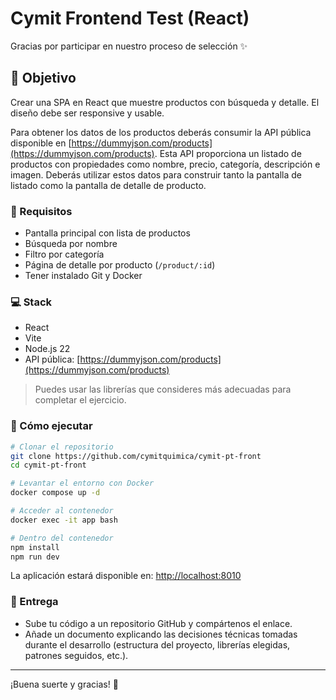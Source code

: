 # Cymit Frontend Test (React)

Gracias por participar en nuestro proceso de selección ✨

## 🧪 Objetivo

Crear una SPA en React que muestre productos con búsqueda y detalle. El diseño debe ser responsive y usable.

Para obtener los datos de los productos deberás consumir la API pública disponible en [https://dummyjson.com/products](https://dummyjson.com/products). Esta API proporciona un listado de productos con propiedades como nombre, precio, categoría, descripción e imagen. Deberás utilizar estos datos para construir tanto la pantalla de listado como la pantalla de detalle de producto.

### 📜 Requisitos

- Pantalla principal con lista de productos
- Búsqueda por nombre
- Filtro por categoría
- Página de detalle por producto (`/product/:id`)
- Tener instalado Git y Docker

### 💻 Stack

- React
- Vite
- Node.js 22
- API pública: [https://dummyjson.com/products](https://dummyjson.com/products)

> Puedes usar las librerías que consideres más adecuadas para completar el ejercicio.

### 🚀 Cómo ejecutar

```bash
# Clonar el repositorio
git clone https://github.com/cymitquimica/cymit-pt-front
cd cymit-pt-front

# Levantar el entorno con Docker
docker compose up -d

# Acceder al contenedor
docker exec -it app bash

# Dentro del contenedor
npm install
npm run dev
```

La aplicación estará disponible en: [http://localhost:8010](http://localhost:8010)

### 📄 Entrega

- Sube tu código a un repositorio GitHub y compártenos el enlace.
- Añade un documento explicando las decisiones técnicas tomadas durante el desarrollo (estructura del proyecto,
librerías elegidas, patrones seguidos, etc.).

---

¡Buena suerte y gracias! 🙌



